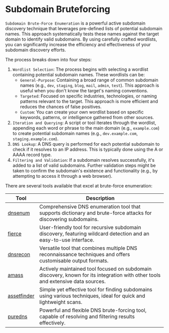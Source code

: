 # Subdomain Bruteforcing

`Subdomain Brute-Force Enumeration` is a powerful active subdomain discovery technique that leverages pre-defined lists of potential subdomain names. This approach systematically tests these names against the target domain to identify valid subdomains. By using carefully crafted wordlists, you can significantly increase the efficiency and effectiveness of your subdomain discovery efforts.

The process breaks down into four steps:

1. `Wordlist Selection`: The process begins with selecting a wordlist containing potential subdomain names. These wordlists can be:
   * `General-Purpose`: Containing a broad range of common subdomain names (e.g., `dev`, `staging`, `blog`, `mail`, `admin`, `test`). This approach is useful when you don't know the target's naming conventions.
   * `Targeted`: Focused on specific industries, technologies, or naming patterns relevant to the target. This approach is more efficient and reduces the chances of false positives.
   * `Custom`: You can create your own wordlist based on specific keywords, patterns, or intelligence gathered from other sources.
2. `Iteration and Querying`: A script or tool iterates through the wordlist, appending each word or phrase to the main domain (e.g., `example.com`) to create potential subdomain names (e.g., `dev.example.com`, `staging.example.com`).
3. `DNS Lookup`: A DNS query is performed for each potential subdomain to check if it resolves to an IP address. This is typically done using the A or AAAA record type.
4. `Filtering and Validation`: If a subdomain resolves successfully, it's added to a list of valid subdomains. Further validation steps might be taken to confirm the subdomain's existence and functionality (e.g., by attempting to access it through a web browser).

There are several tools available that excel at brute-force enumeration:

| Tool                                                    | Description                                                                                                                     |
| ------------------------------------------------------- | ------------------------------------------------------------------------------------------------------------------------------- |
| [dnsenum](https://github.com/fwaeytens/dnsenum)         | Comprehensive DNS enumeration tool that supports dictionary and brute-force attacks for discovering subdomains.                 |
| [fierce](https://github.com/mschwager/fierce)           | User-friendly tool for recursive subdomain discovery, featuring wildcard detection and an easy-to-use interface.                |
| [dnsrecon](https://github.com/darkoperator/dnsrecon)    | Versatile tool that combines multiple DNS reconnaissance techniques and offers customisable output formats.                     |
| [amass](https://github.com/owasp-amass/amass)           | Actively maintained tool focused on subdomain discovery, known for its integration with other tools and extensive data sources. |
| [assetfinder](https://github.com/tomnomnom/assetfinder) | Simple yet effective tool for finding subdomains using various techniques, ideal for quick and lightweight scans.               |
| [puredns](https://github.com/d3mondev/puredns)          | Powerful and flexible DNS brute-forcing tool, capable of resolving and filtering results effectively.                           |

